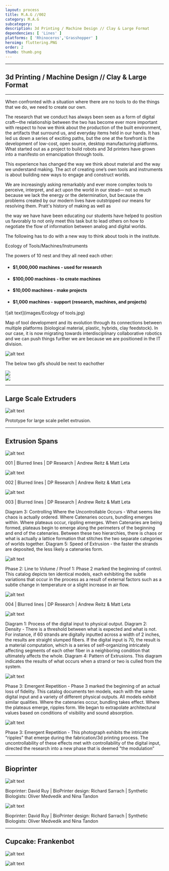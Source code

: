 ```yaml
---
layout: process
title: M.A.G //002
category: M.A.G
subcategory: 
description: 3d Printing / Machine Design // Clay & Large Format
dependencies: [ 'Lines' ]
platforms: [ 'Rhinoceros','Grasshopper' ]
heroimg: fluttering.PNG
order: 2
thumb: thumb.png
---
```


<hr class="homebreak">

## 3d Printing / Machine Design // Clay & Large Format
---

When confronted with a situation where there are no tools to do the things that we do, we need to create our own.

The research that we conduct has always been seen as a form of digital craft―the relationship between the two has become ever more important with respect to how we think about the production of the built environment, the artifacts that surround us, and everyday items held in our hands. It has led us down a series of exciting paths, but the one at the forefront is the development of low-cost, open source, desktop manufacturing platforms. What started out as a project to build robots and 3d printers have grown into a manifesto on emancipation through tools. 

This experience has changed the way we think about material and the way we understand making. The act of creating one’s own tools and instruments is about building new ways to engage and construct worlds.

We are increasingly asking remarkably and ever more complex tools to perceive, interpret, and act upon the world in our stead― not so much because we lack the energy or the determination, but because the problems created by our modern lives have outstripped our means for resolving them. Pratt's history of making as well as

the way we have have been educating our students have helped to position us favorably to not only meet this task but to lead others on how to negotiate the flow of information between analog and digital worlds.

The following has to do with a new way to think about tools in the institute.

Ecology of Tools/Machines/Instruments



The powers of 10 nest and they all need each other:

- #### $1,000,000 machines - used for research

- #### $100,000 machines - to create machines

- #### $10,000 machines - make projects

- #### $1,000 machines - support (research, machines, and projects)



![alt text](images/Ecology of tools.jpg)



Map of tool development and its evolution through its connections between multiple platforms (biological material, plastic, hybrids, clay feedstock). In our case, it is now migrating towards interdisciplinary collaborative robotics and we can push things further we are because we are positioned in the IT division. 


![alt text](images/image17.jpg)

The below two gifs should be next to eachother

<div class="container">
<div class="row">
  <div class="col">
  <img src="images/image1.gif">
  </div>
  <div class="col">
  <img src="images/image9.gif">
  </div>
</div>
</div>

---

## Large Scale Extruders

![alt text](images/image4.jpg)

Prototype for large scale pellet extrusion.

---

## Extrusion Spans

![alt text](images/image6.jpg)

001 | Blurred lines |  DP Research | Andrew Reitz & Matt Leta

![alt text](images/image13.jpg)

002 | Blurred lines |  DP Research | Andrew Reitz & Matt Leta

![alt text](images/image8.jpg)

003 | Blurred lines |  DP Research | Andrew Reitz & Matt Leta

Diagram 3: Controlling Where the Uncontrollable Occurs - What seems like chaos is actually ordered. Where Catenaries occurs, bundling emerges within. Where plateaus occur, rippling emerges. When Catenaries are being formed, plateaus begin to emerge along the perimeters of the beginning and end of the catenaries. Between these two hierarchies, there is chaos or what is actually a lattice formation that stitches the two separate categories of worlds together. Diagram 5: Speed of Extrusion - the faster the strands are deposited, the less likely a catenaries form.

![alt text](images/image16.jpg)

Phase 2: Line to Volume / Proof 1: Phase 2 marked the beginning of control. This catalog depicts ten identical models, each exhibiting the subtle variations that occur in the process as a result of external factors such as a subtle change in temperature or a slight increase in air flow.

![alt text](images/image7.jpg)

004 | Blurred lines |  DP Research | Andrew Reitz & Matt Leta

![alt text](images/image18.jpg)

Diagram 1: Process of the digital input to physical output. Diagram 2: Density - There is a threshold between what is expected and what is not. For instance, if 60 strands are digitally inputted across a width of 2 inches, the results are straight slumped fibers. If the digital input is 70, the result is a material computation, which is a series of self-organizing intricately affecting segments of each other fiber in a neighboring condition that ultimately affects the whole. Diagram 4: Pattern of Extrusions. This diagram indicates the results of what occurs when a strand or two is culled from the system.

![alt text](images/image3.jpg)

Phase 3: Emergent Repetition - Phase 3 marked the beginning of an actual loss of fidelity. This catalog documents ten models, each with the same digital input and a variety of different physical outputs. All models exhibit similar qualities. Where the catenaries occur, bundling takes effect. Where the plateaus emerge, ripples form. We began to extrapolate architectural values based on conditions of visibility and sound absorption.

![alt text](images/image11.jpg)

Phase 3: Emergent Repetition - This photograph exhibits the intricate “ripples" that emerge during the fabrication/3d printing process. The uncontrollability of these effects met with controllability of the digital input, directed the research into a new phase that is deemed "the modulation”

---

## Bioprinter

![alt text](images/image2.jpg)

 Bioprinter: David Ruy | BioPrinter design: Richard Sarrach | Synthetic Biologists: Oliver Medvedik and Nina Tandon 

 ![alt text](images/image14.jpg)

 Bioprinter: David Ruy | BioPrinter design: Richard Sarrach | Synthetic Biologists: Oliver Medvedik and Nina Tandon 

 ---

 ## Cupcake: Frankenbot


![alt text](images/image10.jpg)

![alt text](images/image5.jpg)




